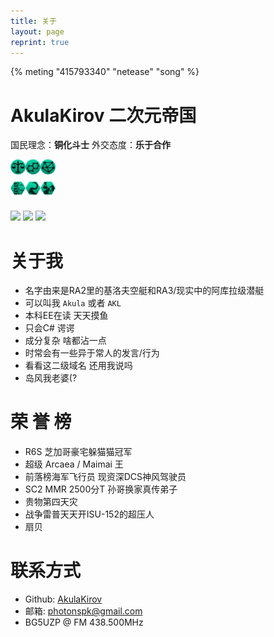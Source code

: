 ```yaml
---
title: 关于
layout: page
reprint: true
---
```

{% meting "415793340" "netease" "song" %}
# AkulaKirov 二次元帝国

国民理念：**铜化斗士**
外交态度：**乐于合作**

<div>
<img align="left" src="/img/about/Ethic_egalitarian.png">&nbsp;
<img align="left" src="/img/about/Ethic_materialist.png">&nbsp;
<img align="left" src="/img/about/Ethic_xenophile.png">
<br>
<br>
<img align="left" src="/img/about/Civic_idealistic_foundation.png">&nbsp;
<img align="left" src="/img/about/Civic_shared_burden.png">&nbsp;
<img align="left" src="/img/about/Civic_technocracy.png">
<br>
<br>
</div>

![](https://img.shields.io/badge/技术储备-卑如蝼蚁-brightgreen?style=for-the-badge)
![](https://img.shields.io/badge/学习能力-卑如蝼蚁-brightgreen?style=for-the-badge)
![](https://img.shields.io/badge/经济能力-卑如蝼蚁-brightgreen?style=for-the-badge)

# 关于我
* 名字由来是RA2里的基洛夫空艇和RA3/现实中的阿库拉级潜艇
* 可以叫我 `Akula` 或者 `AKL`
* 本科EE在读 天天摸鱼
* 只会C# 谔谔
* 成分复杂 啥都沾一点
* 时常会有一些异于常人的发言/行为
* 看看这二级域名 还用我说吗
* 岛风我老婆(?

# 荣 誉 榜
* R6S 芝加哥豪宅躲猫猫冠军
* 超级 Arcaea / Maimai 王
* 前落榜海军飞行员 现资深DCS神风驾驶员
* SC2 MMR 2500分T 孙哥换家真传弟子
* 贵物第四天灾
* 战争雷普天天开ISU-152的超压人
* 扇贝

# 联系方式
* Github: [AkulaKirov](https://github.com/AkulaKirov)
* 邮箱: photonspk@gmail.com
* BG5UZP @ FM 438.500MHz